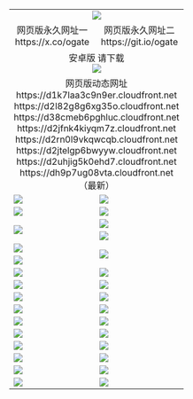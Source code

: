 ﻿<table>
  <tr></tr>
  <tr><td colspan=2 align=center><img src="https://dh9p7ug08vta.cloudfront.net/Up/oGate.jpg" /></td></tr>
  <tr>
    <td align=center>网页版永久网址一<br/>https://x.co/ogate</td>
    <td align=center>网页版永久网址二<br/>https://git.io/ogate</td>
  </tr>
  <tr>
    <td colspan=2 align=center>安卓版 请下载<br/><a href="https://dh9p7ug08vta.cloudfront.net/Up/0oGate.apk"><img src="https://dh9p7ug08vta.cloudfront.net/Up/0WMAZ.jpg" /></a></td>
  </tr>
  <tr><td colspan=2 align=center>网页版动态网址
<br>https://d1k7laa3c9n9er.cloudfront.net
<br>https://d2l82g8g6xg35o.cloudfront.net
<br>https://d38cmeb6pghluc.cloudfront.net
<br>https://d2jfnk4kiyqm7z.cloudfront.net
<br>https://d2rn0l9vkqwcqb.cloudfront.net
<br>https://d2jtelgp6bwyyw.cloudfront.net
<br>https://d2uhjig5k0ehd7.cloudfront.net
<br>https://dh9p7ug08vta.cloudfront.net
    <br/>（最新）</td>
  </tr>
  <tr>
    <td><a href="https://dh9p7ug08vta.cloudfront.net/oNote.aspx?id=oGate&from=github" target="_blank"><img src="https://dh9p7ug08vta.cloudfront.net/Up/0WCYY.jpg" /></a></td>
    <td><a href="https://dh9p7ug08vta.cloudfront.net/oNote.aspx?id=oNote&from=github" target="_blank"><img src="https://dh9p7ug08vta.cloudfront.net/Up/0WZTT.jpg" /></a></td>
  </tr>
  <tr>
    <td><a href="https://dh9p7ug08vta.cloudfront.net/ogDY.aspx?from=github" target="_blank"><img src="https://dh9p7ug08vta.cloudfront.net/Up/DY.jpg"/></a></td>
    <td><a href="https://dh9p7ug08vta.cloudfront.net/ogST.aspx?from=github" target="_blank"><img src="https://dh9p7ug08vta.cloudfront.net/Up/ST.jpg"/></a></td>
  </tr>
  <tr>
    <td rowspan=2><a href="https://dh9p7ug08vta.cloudfront.net/ogUP.aspx?name=WJ.mp4&from=github" target="_blank"><img src="https://dh9p7ug08vta.cloudfront.net/Up/WJ.jpg" /></a></td>
    <td><a href="https://dh9p7ug08vta.cloudfront.net/ogUP.aspx?name=DKC.mp4&count=17&from=github" target="_blank"><img src="https://dh9p7ug08vta.cloudfront.net/Up/DKC.jpg" /></a></td> 
  </tr>
  <tr>
    <td><a href="https://dh9p7ug08vta.cloudfront.net/ogUP.aspx?name=LRWS.mp4&count=6B:14,5A:10,5B:35,4A:14,4B:19,3A:10,3B:26,2A:16,2B:21,1A:23,1B:29&from=github" target="_blank"><img src="https://dh9p7ug08vta.cloudfront.net/Up/LRWS.jpg" /></a></td>
  </tr>
  <tr>
    <td><a href="https://dh9p7ug08vta.cloudfront.net/ogUP.aspx?name=JQR.mp4&count=2&from=github" target="_blank"><img src="https://dh9p7ug08vta.cloudfront.net/Up/JQR.jpg" /></a></td>   
    <td rowspan=2><a href="https://dh9p7ug08vta.cloudfront.net/ogUP.aspx?name=JP.mp4&count=9&from=github" target="_blank"><img src="https://dh9p7ug08vta.cloudfront.net/Up/JP.jpg" /></td>
  </tr>
  <tr>
    <td><a href="https://dh9p7ug08vta.cloudfront.net/ogUP.aspx?name=ZSJ.mp4&count=16&from=github" target="_blank"><img src="https://dh9p7ug08vta.cloudfront.net/Up/ZSJ.jpg" /></a></td>
  </tr>
  <tr>
    <td><a href="https://dh9p7ug08vta.cloudfront.net/ogUP.aspx?name=SSZJ.mp4&count=7&current=2&from=github" target="_blank"><img src="https://dh9p7ug08vta.cloudfront.net/Up/SSZJ.jpg" /></a></td>
    <td><a href="https://dh9p7ug08vta.cloudfront.net/ogUP.aspx?name=WH.mp4&from=github" target="_blank"><img src="https://dh9p7ug08vta.cloudfront.net/Up/WH.jpg" /></a></td>
  </tr>
  <tr>
    <td><a href="https://dh9p7ug08vta.cloudfront.net/ogUP.aspx?name=DWHM.mp4&from=github" target="_blank"><img src="https://dh9p7ug08vta.cloudfront.net/Up/DWHM.jpg" /></a></td>
    <td><a href="https://dh9p7ug08vta.cloudfront.net/ogUP.aspx?name=XTFY.mp4&count=24&from=github" target="_blank"><img src="https://dh9p7ug08vta.cloudfront.net/Up/XTFY.jpg" /></a></td>
  </tr>
  <tr>
    <td><a href="https://dh9p7ug08vta.cloudfront.net/ogUP.aspx?name=4SQQ.mp4&count=06:7,05:20&current=06:7&from=github" target="_blank"><img src="https://dh9p7ug08vta.cloudfront.net/Up/4SQQ0.jpg" /></a></td>
    <td><a href="https://dh9p7ug08vta.cloudfront.net/ogUP.aspx?name=4SHQ.mp4&count=06:6,05:29&current=06:6&from=github" target="_blank"><img src="https://dh9p7ug08vta.cloudfront.net/Up/4SHQ0.jpg" /></a></td>
  </tr>
  <tr>
    <td><a href="https://dh9p7ug08vta.cloudfront.net/ogUP.aspx?name=4SZG.mp4&count=06:8,05:22,04:22&current=06:7&from=github" target="_blank"><img src="https://dh9p7ug08vta.cloudfront.net/Up/4SZG0.jpg" /></a></td>
    <td><a href="https://dh9p7ug08vta.cloudfront.net/ogUP.aspx?name=4SDJ.mp4&count=06:8,05:48,04:52&current=06:7&from=github" target="_blank"><img src="https://dh9p7ug08vta.cloudfront.net/Up/4SDJ0.jpg" /></a></td>
  </tr>
  <tr>
    <td><a href="https://dh9p7ug08vta.cloudfront.net/onUP.aspx?name=https://x.co/dtw99&from=github" target="_blank"><img src="https://dh9p7ug08vta.cloudfront.net/Up/0DTW.jpg"/></a></td>
    <td><a href="https://dh9p7ug08vta.cloudfront.net/onUP.aspx?name=https://d2tyo2h9ydw5hf.cloudfront.net/acenter/&from=github" target="_blank"><img src="https://dh9p7ug08vta.cloudfront.net/Up/0TDW.jpg" /></a></td>
  </tr>
  <tr>
    <td><a href="https://dh9p7ug08vta.cloudfront.net/onUP.aspx?name=https://d3qz7yth5i2rae.cloudfront.net/gb/nsc413.htm&from=github" target="_blank"><img src="https://dh9p7ug08vta.cloudfront.net/Up/0DJY.jpg" /></a></td>
    <td><a href="https://dh9p7ug08vta.cloudfront.net/onUP.aspx?name=https://dgyo0jey7vwa5.cloudfront.net/xtr/gb/prog204.html&from=github" target="_blank"><img src="https://dh9p7ug08vta.cloudfront.net/Up/0XTR.jpg" /></a></td>
  </tr>
  <tr>
    <td><a href="https://dh9p7ug08vta.cloudfront.net/onUP.aspx?name=https://d7203y8eitivv.cloudfront.net&from=github" target="_blank"><img src="https://dh9p7ug08vta.cloudfront.net/Up/0MHW.jpg" /></a></td>
    <td><a href="https://dh9p7ug08vta.cloudfront.net/onUP.aspx?name=https://d38z1xzg5vtneh.cloudfront.net&from=github" target="_blank"><img src="https://dh9p7ug08vta.cloudfront.net/Up/0ZJW.jpg" /></a></td>
  </tr>
  <tr>
    <td><a href="https://dh9p7ug08vta.cloudfront.net/ogUP.aspx?name=FG.zip&from=github" target="_blank"><img src="https://dh9p7ug08vta.cloudfront.net/Up/FG.jpg" /></a></td>
    <td><a href="https://dh9p7ug08vta.cloudfront.net/ogUP.aspx?name=FGA.apk&from=github" target="_blank"><img src="https://dh9p7ug08vta.cloudfront.net/Up/FGA.jpg" /></a></td>
  </tr>
  <tr>
    <td><a href="https://dh9p7ug08vta.cloudfront.net/ogUP.aspx?name=U.zip&from=github" target="_blank"><img src="https://dh9p7ug08vta.cloudfront.net/Up/U.jpg" /></a></td>
    <td><a href="https://dh9p7ug08vta.cloudfront.net/ogUP.aspx?name=UA.apk&from=github" target="_blank"><img src="https://dh9p7ug08vta.cloudfront.net/Up/UA.jpg" /></a></td>
  </tr>
  <tr>
    <td><a href="https://dh9p7ug08vta.cloudfront.net/ogUP.aspx?name=0iPPOTV.zip&from=github" target="_blank"><img src="https://dh9p7ug08vta.cloudfront.net/Up/0iPPOTV.jpg" /></a></td>
    <td><a href="https://dh9p7ug08vta.cloudfront.net/ogUP.aspx?name=0iNTD.apk&from=github" target="_blank"><img src="https://dh9p7ug08vta.cloudfront.net/Up/0iNTD.jpg" /></a></td>
  </tr>
</table>
